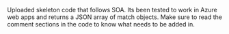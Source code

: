 Uploaded skeleton code that follows SOA.
Its been tested to work in Azure web apps and returns a JSON array of match objects.
Make sure to read the comment sections in the code to know what needs to be added in.
